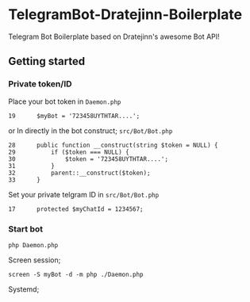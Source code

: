 # TelegramBot-Dratejinn-Boilerplate
Telegram Bot Boilerplate based on Dratejinn's awesome Bot API!

## Getting started

### Private token/ID
Place your bot token in `Daemon.php`
```
19      $myBot = '723458UYTHTAR....';
```
or
In directly in the bot construct; `src/Bot/Bot.php`
```
28      public function __construct(string $token = NULL) {
29          if ($token === NULL) {
30              $token = '723458UYTHTAR....';
31          }
32          parent::__construct($token);
33      }
```
Set your private telgram ID in `src/Bot/Bot.php`
```
17      protected $myChatId = 1234567;

```
### Start bot
```
php Daemon.php
```

Screen session;
```
screen -S myBot -d -m php ./Daemon.php
```

Systemd;
```
```
